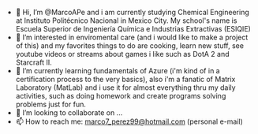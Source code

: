 - 👋 Hi, I’m @MarcoAPe and i am currently studying Chemical Engineering at Instituto Politécnico Nacional in Mexico City. My school's name is Escuela Superior de Ingeniería Química e Industrias Extractivas (ESIQIE)
- 👀 I’m interested in enviromental care (and i would like to make a project of this) and my favorites things to do are cooking, learn new stuff, see youtube videos or streams about games i like such as DotA 2 and Starcraft II.
- 🌱 I’m currently learning fundamentals of Azure (i'm kind of in a certification process to the very basics), also i'm a fanatic of Matrix Laboratory (MatLab) and i use it for almost everything thru my daily activities, such as doing homework and create programs solving problems just for fun.
- 💞️ I’m looking to collaborate on ...
- 📫 How to reach me: marco7_perez99@hotmail.com (personal e-mail)

<!---
MarcoAPe/MarcoAPe is a ✨ special ✨ repository because its `README.md` (this file) appears on your GitHub profile.
You can click the Preview link to take a look at your changes.
--->
